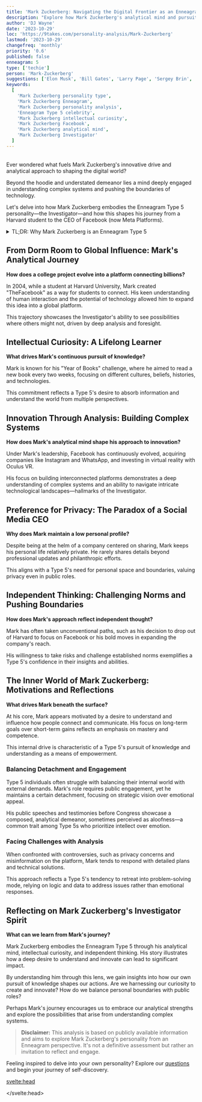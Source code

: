 ```yaml
---
title: 'Mark Zuckerberg: Navigating the Digital Frontier as an Enneagram Type 5 Investigator'
description: "Explore how Mark Zuckerberg's analytical mind and pursuit of knowledge reflect his Enneagram Type 5 personality, shaping his journey from a Harvard student to the CEO of Facebook."
author: 'DJ Wayne'
date: '2023-10-29'
loc: 'https://9takes.com/personality-analysis/Mark-Zuckerberg'
lastmod: '2023-10-29'
changefreq: 'monthly'
priority: '0.6'
published: false
enneagram: 5
type: ['techie']
person: 'Mark-Zuckerberg'
suggestions: ['Elon Musk', 'Bill Gates', 'Larry Page', 'Sergey Brin', 'Tim Cook']
keywords:
  [
    'Mark Zuckerberg personality type',
    'Mark Zuckerberg Enneagram',
    'Mark Zuckerberg personality analysis',
    'Enneagram Type 5 celebrity',
    'Mark Zuckerberg intellectual curiosity',
    'Mark Zuckerberg Facebook',
    'Mark Zuckerberg analytical mind',
    'Mark Zuckerberg Investigator'
  ]
---
```


<script>
  import PopCard from "$lib/components/atoms/PopCard.svelte";
  import BlogPurpose from '$lib/components/blog/BlogPurpose.svelte';
</script>

<div
  style="display: flex;
        justify-content: center;
        margin: 1rem 0;
      "
>
  <PopCard
    image={`/types/5s/${'Mark-Zuckerberg'}.webp`}
    showIcon={false}
    enneagramType="5"
    displayText="Mark Zuckerberg"
    subtext=""
  />
</div>

<p class="firstLetter">Ever wondered what fuels Mark Zuckerberg's innovative drive and analytical approach to shaping the digital world?</p>

Beyond the hoodie and understated demeanor lies a mind deeply engaged in understanding complex systems and pushing the boundaries of technology.

Let's delve into how Mark Zuckerberg embodies the Enneagram Type 5 personality—the Investigator—and how this shapes his journey from a Harvard student to the CEO of Facebook (now Meta Platforms).

<details>
<summary class="accordion">TL;DR: Why Mark Zuckerberg is an Enneagram Type 5</summary>
<div class="panel">
<ul>
<li><b>Analytical Mind:</b> Mark's methodical approach to problem-solving and innovation reflects the Investigator's desire to understand and analyze complex systems.</li>

<li><b>Intellectual Curiosity:</b> His continuous pursuit of knowledge, especially in technology and human behavior, aligns with a Type 5's thirst for understanding.</li>

<li><b>Preference for Privacy:</b> Despite leading a social media giant, Mark maintains a relatively private personal life, characteristic of a Type 5's need for personal space.</li>

<li><b>Independent Thinking:</b> His willingness to challenge norms and think outside the box demonstrates a Type 5's independence and originality.</li>

<li><b>Core Motivation:</b> At his core, Mark seeks to comprehend and master his environment, driven by a need for knowledge and competence—a hallmark of the Type 5 personality.</li>
</ul>
</div>
</details>

## From Dorm Room to Global Influence: Mark's Analytical Journey

**How does a college project evolve into a platform connecting billions?**

In 2004, while a student at Harvard University, Mark created "TheFacebook" as a way for students to connect. His keen understanding of human interaction and the potential of technology allowed him to expand this idea into a global platform.

This trajectory showcases the Investigator's ability to see possibilities where others might not, driven by deep analysis and foresight.

## Intellectual Curiosity: A Lifelong Learner

**What drives Mark's continuous pursuit of knowledge?**

Mark is known for his "Year of Books" challenge, where he aimed to read a new book every two weeks, focusing on different cultures, beliefs, histories, and technologies.

This commitment reflects a Type 5's desire to absorb information and understand the world from multiple perspectives.

## Innovation Through Analysis: Building Complex Systems

**How does Mark's analytical mind shape his approach to innovation?**

Under Mark's leadership, Facebook has continuously evolved, acquiring companies like Instagram and WhatsApp, and investing in virtual reality with Oculus VR.

His focus on building interconnected platforms demonstrates a deep understanding of complex systems and an ability to navigate intricate technological landscapes—hallmarks of the Investigator.

## Preference for Privacy: The Paradox of a Social Media CEO

**Why does Mark maintain a low personal profile?**

Despite being at the helm of a company centered on sharing, Mark keeps his personal life relatively private. He rarely shares details beyond professional updates and philanthropic efforts.

This aligns with a Type 5's need for personal space and boundaries, valuing privacy even in public roles.

## Independent Thinking: Challenging Norms and Pushing Boundaries

**How does Mark's approach reflect independent thought?**

Mark has often taken unconventional paths, such as his decision to drop out of Harvard to focus on Facebook or his bold moves in expanding the company's reach.

His willingness to take risks and challenge established norms exemplifies a Type 5's confidence in their insights and abilities.

## The Inner World of Mark Zuckerberg: Motivations and Reflections

**What drives Mark beneath the surface?**

At his core, Mark appears motivated by a desire to understand and influence how people connect and communicate. His focus on long-term goals over short-term gains reflects an emphasis on mastery and competence.

This internal drive is characteristic of a Type 5's pursuit of knowledge and understanding as a means of empowerment.

### Balancing Detachment and Engagement

Type 5 individuals often struggle with balancing their internal world with external demands. Mark's role requires public engagement, yet he maintains a certain detachment, focusing on strategic vision over emotional appeal.

His public speeches and testimonies before Congress showcase a composed, analytical demeanor, sometimes perceived as aloofness—a common trait among Type 5s who prioritize intellect over emotion.

### Facing Challenges with Analysis

When confronted with controversies, such as privacy concerns and misinformation on the platform, Mark tends to respond with detailed plans and technical solutions.

This approach reflects a Type 5's tendency to retreat into problem-solving mode, relying on logic and data to address issues rather than emotional responses.

<BlogPurpose />

## Reflecting on Mark Zuckerberg's Investigator Spirit

**What can we learn from Mark's journey?**

Mark Zuckerberg embodies the Enneagram Type 5 through his analytical mind, intellectual curiosity, and independent thinking. His story illustrates how a deep desire to understand and innovate can lead to significant impact.

By understanding him through this lens, we gain insights into how our own pursuit of knowledge shapes our actions. Are we harnessing our curiosity to create and innovate? How do we balance personal boundaries with public roles?

Perhaps Mark's journey encourages us to embrace our analytical strengths and explore the possibilities that arise from understanding complex systems.

> **Disclaimer:** This analysis is based on publicly available information and aims to explore Mark Zuckerberg's personality from an Enneagram perspective. It's not a definitive assessment but rather an invitation to reflect and engage.

Feeling inspired to delve into your own personality? Explore our [questions](/questions) and begin your journey of self-discovery.

<svelte:head>

<script type="application/ld+json">
{
  "@context": "http://schema.org",
  "@graph": [
    {
      "@type": "Article",
      "articleBody": "This article explores Mark Zuckerberg's personality through the lens of the Enneagram Type 5, known as the Investigator. It delves into his analytical mind, intellectual curiosity, independent thinking, and how these traits align with the core characteristics of a Type 5 personality.",
      "creator": {
        "@type": "Person",
        "name": "DJ Wayne",
        "sameAs": [
          "https://www.instagram.com/djwayne3/",
          "https://www.youtube.com/@djwayne3",
          "https://www.linkedin.com/in/davidtwayne/",
          "https://twitter.com/djwayne3"
        ]
      },
      "author": {
        "@type": "Person",
        "name": "DJ Wayne",
        "sameAs": [
          "https://www.instagram.com/djwayne3/",
          "https://www.youtube.com/@djwayne3",
          "https://www.linkedin.com/in/davidtwayne/",
          "https://twitter.com/djwayne3"
        ]
      },
      "dateModified": "2023-10-29",
      "datePublished": "2023-10-29",
      "description": "Explore how Mark Zuckerberg's analytical mind and pursuit of knowledge reflect his Enneagram Type 5 personality, shaping his journey from a Harvard student to the CEO of Facebook.",
      "headline": "Mark Zuckerberg: Navigating the Digital Frontier as an Enneagram Type 5 Investigator",
      "image": {
        "@type": "ImageObject",
        "height": 900,
        "url": "https://9takes.com/types/5s/Mark-Zuckerberg.webp",
        "width": 900
      },
      "mainEntityOfPage": {
        "@id": "https://9takes.com/personality-analysis/Mark-Zuckerberg",
        "@type": "WebPage"
      },
      "mentions": {
        "@type": "Person",
        "name": "Mark Zuckerberg",
        "sameAs": [
          "https://en.wikipedia.org/wiki/Mark_Zuckerberg",
          "https://www.facebook.com/zuck",
          "https://twitter.com/finkd",
          "https://www.instagram.com/zuck/"
        ]
      },
      "publisher": {
        "@type": "Organization",
        "sameAs": [
          "https://www.instagram.com/9takesdotcom/",
          "https://twitter.com/9takesdotcom"
        ],
        "logo": {
          "@type": "ImageObject",
          "url": "https://9takes.com/brand/aero.png"
        },
        "name": "9takes"
      },
      "keywords": [
        "Mark Zuckerberg personality type",
        "Mark Zuckerberg Enneagram",
        "Mark Zuckerberg personality analysis",
        "Enneagram Type 5 celebrity",
        "Mark Zuckerberg intellectual curiosity",
        "Mark Zuckerberg Facebook",
        "Mark Zuckerberg analytical mind",
        "Mark Zuckerberg Investigator"
      ],
      "articleSection": "Personality Analysis",
      "inLanguage": "en-US",
      "about": [
        {
          "@type": "Thing",
          "name": "Enneagram",
          "sameAs": "https://en.wikipedia.org/wiki/Enneagram_of_Personality"
        },
        {
          "@type": "Thing",
          "name": "Technology",
          "sameAs": "https://en.wikipedia.org/wiki/Technology"
        }
      ],
      "isPartOf": {
        "@type": "WebSite",
        "name": "9takes",
        "url": "https://9takes.com"
      }
    },
    {
      "@type": "FAQPage",
      "mainEntity": [
        {
          "@type": "Question",
          "acceptedAnswer": {
            "@type": "Answer",
            "text": "Mark Zuckerberg exhibits traits of an Enneagram Type 5 through his analytical approach to problem-solving, intellectual curiosity, and preference for privacy. His work in technology and innovation reflects the Investigator's core characteristics."
          },
          "name": "Why is Mark Zuckerberg considered an Enneagram Type 5?"
        },
        {
          "@type": "Question",
          "acceptedAnswer": {
            "@type": "Answer",
            "text": "Examples include his creation and development of Facebook, his continuous learning initiatives like the 'Year of Books,' his preference for a low-profile personal life, and his independent thinking in business decisions."
          },
          "name": "What are some examples of Mark Zuckerberg's Type 5 characteristics?"
        },
        {
          "@type": "Question",
          "acceptedAnswer": {
            "@type": "Answer",
            "text": "Mark Zuckerberg is often associated with the Enneagram Type 5, known as the Investigator. This personality type is characterized by a thirst for knowledge, analytical mind, and a desire for understanding."
          },
          "name": "What is Mark Zuckerberg's personality type?"
        },
        {
          "@type": "Question",
          "acceptedAnswer": {
            "@type": "Answer",
            "text": "His approach to innovation involves deep analysis and understanding of complex systems, reflecting his Investigator personality. He seeks to comprehend and influence how people connect and communicate."
          },
          "name": "How does Mark's work reflect his Enneagram Type 5 personality?"
        }
      ]
    }
  ]
}
</script>

</svelte:head>

<style lang="scss">
</style>
